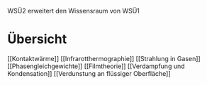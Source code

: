 WSÜ2 erweitert den Wissensraum von WSÜ1

# Übersicht
[[Kontaktwärme]]
[[Infrarotthermographie]]
[[Strahlung in Gasen]]
[[Phasengleichgewichte]]
[[Filmtheorie]]
[[Verdampfung und Kondensation]]
[[Verdunstung an flüssiger Oberfläche]]